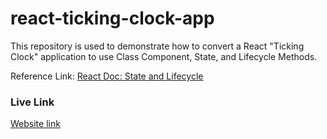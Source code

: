 # react-ticking-clock-app

This repository is used to demonstrate how to convert a React "Ticking Clock" application to use Class Component, State, and Lifecycle Methods.

Reference Link: [React Doc: State and Lifecycle](https://17.reactjs.org/docs/state-and-lifecycle.html)

### Live Link 
[Website link](https://johnnylaicode.github.io/react-ticking-clock-app/)